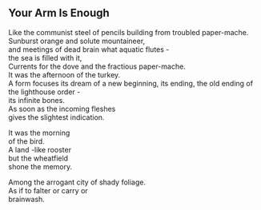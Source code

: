 Your Arm Is Enough
------------------
Like the communist steel of pencils building from troubled paper-mache. Sunburst orange and solute mountaineer,  
and meetings of dead brain what aquatic flutes -  
the sea is filled with it,  
Currents for the dove and the fractious paper-mache.  
It was the afternoon of the turkey.  
A form focuses its dream of a new beginning, its ending, the old ending of the lighthouse order -  
its infinite bones.  
As soon as the incoming fleshes  
gives the slightest indication.  
  
It was the morning  
of the bird.  
A land -like rooster  
but the wheatfield  
shone the memory.  
  
Among the arrogant city of shady foliage.  
As if to falter or carry or  
brainwash.  
